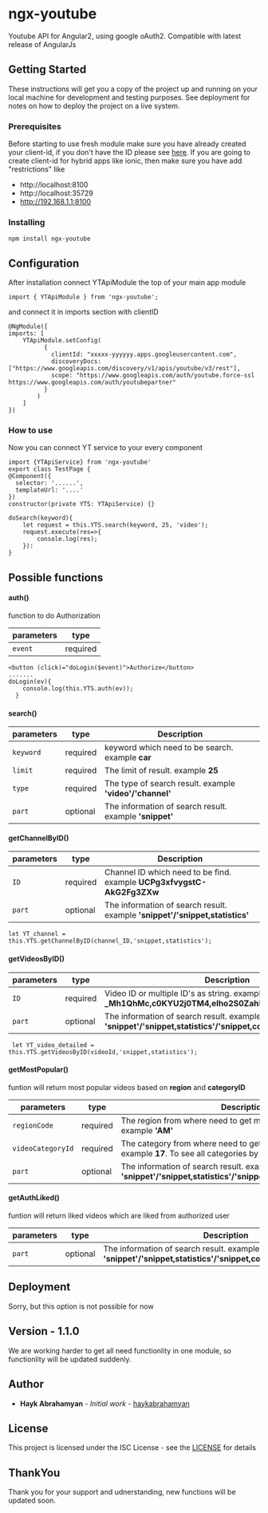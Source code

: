# ngx-youtube

Youtube API for Angular2, using google oAuth2. Compatible with latest release of AngularJs

## Getting Started

These instructions will get you a copy of the project up and running on your local machine for development and testing purposes. See deployment for notes on how to deploy the project on a live system.

### Prerequisites

Before starting to use fresh module make sure you have already created your client-id, if you don't have the ID please see [here](https://help.aolonnetwork.com/hc/en-us/articles/218079623-How-to-Create-Your-YouTube-API-Credentials).
If you are going to create client-id for hybrid apps like ionic, then make sure you have add "restrictions" like 
* http://localhost:8100
* http://localhost:35729
* http://192.168.1.1:8100

### Installing

```
npm install ngx-youtube
```


## Configuration

After installation connect YTApiModule the top of your main app module
```
import { YTApiModule } from 'ngx-youtube';
```
and connect it in imports section with clientID 
```
@NgModule({
imports: [
    YTApiModule.setConfig(
          {
            clientId: "xxxxx-yyyyyy.apps.googleusercontent.com",
            discoveryDocs: ["https://www.googleapis.com/discovery/v1/apis/youtube/v3/rest"],
            scope: "https://www.googleapis.com/auth/youtube.force-ssl https://www.googleapis.com/auth/youtubepartner"
          }
        )
    ]
})
```

### How to use

Now you can connect YT service to your every component

```
import {YTApiService} from 'ngx-youtube'
export class TestPage {
@Component({
  selector: '......',
  templateUrl: '....'
})
constructor(private YTS: YTApiService) {}

doSearch(keyword){
    let request = this.YTS.search(keyword, 25, 'video');
    request.execute(res=>{
        console.log(res);
    }):
}
```

## Possible functions

#### auth()
function to do Authorization 

| parameters | type | 
| --- | --- | 
| `event`| required |

```
<button (click)="doLogin($event)">Authorize</button>
.......
doLogin(ev){
    console.log(this.YTS.auth(ev));
  }
```

#### search()
| parameters | type | Description |
| --- | --- | --- |
| `keyword`| required | keyword which need to be search. example  **car** |
| `limit` | required | The limit of result. example **25** |
| `type` | required | The type of search result. example **'video'/'channel'** |
| `part` | optional | The information of search result. example **'snippet'** |

#### getChannelByID()
| parameters | type | Description |
| --- | --- | --- |
| `ID`| required | Channel ID which need to be find. example  **UCPg3xfvygstC-AkG2Fg3ZXw** |
| `part` | optional | The information of search result. example **'snippet'/'snippet,statistics'** |
```
let YT_channel = this.YTS.getChannelByID(channel_ID,'snippet,statistics');
```
#### getVideosByID()
| parameters | type | Description |
| --- | --- | --- |
| `ID`| required | Video ID or multiple ID's as string. example  **'4vkc-Lbcl64'/'Ks-_Mh1QhMc,c0KYU2j0TM4,eIho2S0ZahI'** |
| `part` | optional | The information of search result. example **'snippet'/'snippet,statistics'/'snippet,contentDetails,statistics'** |
```
 let YT_video_detailed = this.YTS.getVideosByID(videoId,'snippet,statistics');
```
#### getMostPopular()

funtion will return most popular videos based on **region** and **categoryID**

| parameters | type | Description |
| --- | --- | --- |
| `regionCode`| required | The region from where need to get most popular videos. example  **'AM'** |
| `videoCategoryId`| required | The category from where need to get most popular videos. example  **17**. To see all categories by ID see [here](https://gist.github.com/dgp/1b24bf2961521bd75d6c)|
| `part` | optional | The information of search result. example **'snippet'/'snippet,statistics'/'snippet,contentDetails,statistics'** |

#### getAuthLiked()

funtion will return liked videos which are liked from authorized user

| parameters | type | Description |
| --- | --- | --- |
| `part` | optional | The information of search result. example **'snippet'/'snippet,statistics'/'snippet,contentDetails,statistics'** |

## Deployment

Sorry, but this option is not possible for now 

## Version - 1.1.0

We are working harder to get all need functionlity in one module, so functionlity will be updated suddenly. 

## Author

* **Hayk Abrahamyan** - *Initial work* - [haykabrahamyan](https://github.com/haykabrahamyan)


## License

This project is licensed under the ISC License - see the [LICENSE](https://opensource.org/licenses/ISC) for details

## ThankYou
Thank you for your support and udnerstanding, new functions will be updated soon.

